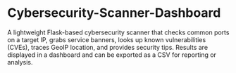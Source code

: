 # Cybersecurity-Scanner-Dashboard
A lightweight Flask-based cybersecurity scanner that checks common ports on a target IP, grabs service banners, looks up known vulnerabilities (CVEs), traces GeoIP location, and provides security tips. Results are displayed in a dashboard and can be exported as a CSV for reporting or analysis.
